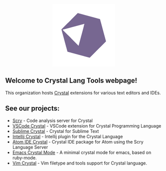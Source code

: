 <div style="text-align:center"><img src="logo.png" alt="crystal"></div>

## Welcome to Crystal Lang Tools webpage!

This organization hosts [Crystal](https://crystal-lang.org) extensions for various text editors and IDEs.

## See our projects:

- [Scry](https://github.com/crystal-lang-tools/scry) - Code analysis server for Crystal
- [VSCode Crystal](https://github.com/crystal-lang-tools/vscode-crystal-lang) - VSCode extension for Crystal Programming Language
- [Sublime Crystal](https://github.com/crystal-lang-tools/sublime-crystal) - Crystal for Sublime Text
- [Intellij Crystal](https://github.com/crystal-lang-tools/intellij-crystal-lang) - Intellij plugin for the Crystal Language
- [Atom IDE Crystal](https://github.com/crystal-lang-tools/atom-ide-crystal) - Crystal IDE package for Atom using the Scry Language Server
- [Emacs Crystal Mode](https://github.com/crystal-lang-tools/emacs-crystal-mode) - A minimal crystal mode for emacs, based on ruby-mode.
- [Vim Crystal](https://github.com/rhysd/vim-crystal) - Vim filetype and tools support for Crystal language.
